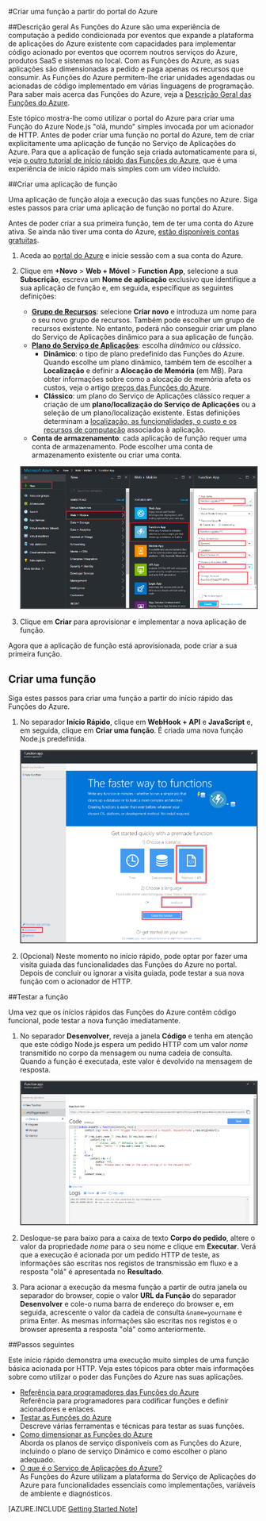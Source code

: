 <properties
   pageTitle="Criar uma função a partir do Portal do Azure | Microsoft Azure"
   description="Crie a sua primeira Função do Azure, uma aplicação sem servidor, em menos de dois minutos."
   services="functions"
   documentationCenter="na"
   authors="ggailey777"
   manager="erikre"
   editor=""
   tags=""
/>

<tags
   ms.service="functions"
   ms.devlang="multiple"
   ms.topic="article"
   ms.tgt_pltfrm="multiple"
   ms.workload="na"
   ms.date="09/08/2016"
   ms.author="glenga"/>

#Criar uma função a partir do portal do Azure

##Descrição geral
As Funções do Azure são uma experiência de computação a pedido condicionada por eventos que expande a plataforma de aplicações do Azure existente com capacidades para implementar código acionado por eventos que ocorrem noutros serviços do Azure, produtos SaaS e sistemas no local. Com as Funções do Azure, as suas aplicações são dimensionadas a pedido e paga apenas os recursos que consumir. As Funções do Azure permitem-lhe criar unidades agendadas ou acionadas de código implementado em várias linguagens de programação. Para saber mais acerca das Funções do Azure, veja a [Descrição Geral das Funções do Azure](functions-overview.md).

Este tópico mostra-lhe como utilizar o portal do Azure para criar uma Função do Azure Node.js "olá, mundo" simples invocada por um acionador de HTTP. Antes de poder criar uma função no portal do Azure, tem de criar explicitamente uma aplicação de função no Serviço de Aplicações do Azure. Para que a aplicação de função seja criada automaticamente para si, veja [o outro tutorial de início rápido das Funções do Azure](functions-create-first-azure-function.md), que é uma experiência de início rápido mais simples com um vídeo incluído.

##Criar uma aplicação de função

Uma aplicação de função aloja a execução das suas funções no Azure. Siga estes passos para criar uma aplicação de função no portal do Azure.

Antes de poder criar a sua primeira função, tem de ter uma conta do Azure ativa. Se ainda não tiver uma conta do Azure, [estão disponíveis contas gratuitas](https://azure.microsoft.com/free/).

1. Aceda ao [portal do Azure](https://portal.azure.com) e inicie sessão com a sua conta do Azure.

2. Clique em **+Novo** > **Web + Móvel** > **Function App**, selecione a sua **Subscrição**, escreva um **Nome de aplicação** exclusivo que identifique a sua aplicação de função e, em seguida, especifique as seguintes definições:

    + **[Grupo de Recursos](../azure-portal/resource-group-portal.md/)**: selecione **Criar novo** e introduza um nome para o seu novo grupo de recursos. Também pode escolher um grupo de recursos existente. No entanto, poderá não conseguir criar um plano do Serviço de Aplicações dinâmico para a sua aplicação de função.
    + **[Plano do Serviço de Aplicações](../app-service/azure-web-sites-web-hosting-plans-in-depth-overview.md)**: escolha *dinâmico* ou *clássico*. 
        + **Dinâmico**: o tipo de plano predefinido das Funções do Azure. Quando escolhe um plano dinâmico, também tem de escolher a **Localização** e definir a **Alocação de Memória** (em MB). Para obter informações sobre como a alocação de memória afeta os custos, veja o artigo [preços das Funções do Azure](https://azure.microsoft.com/pricing/details/functions/). 
        + **Clássico**: um plano do Serviço de Aplicações clássico requer a criação de um **plano/localização do Serviço de Aplicações** ou a seleção de um plano/localização existente. Estas definições determinam a [localização, as funcionalidades, o custo e os recursos de computação](https://azure.microsoft.com/pricing/details/app-service/) associados à aplicação.  
    + **Conta de armazenamento**: cada aplicação de função requer uma conta de armazenamento. Pode escolher uma conta de armazenamento existente ou criar uma conta. 

    ![Criar uma nova aplicação de função no portal do Azure](./media/functions-create-first-azure-function-azure-portal/function-app-create-flow.png)

3. Clique em **Criar** para aprovisionar e implementar a nova aplicação de função.  

Agora que a aplicação de função está aprovisionada, pode criar a sua primeira função.

## Criar uma função

Siga estes passos para criar uma função a partir do início rápido das Funções do Azure.

1. No separador **Início Rápido**, clique em **WebHook + API** e **JavaScript** e, em seguida, clique em **Criar uma função**. É criada uma nova função Node.js predefinida. 

    ![](./media/functions-create-first-azure-function-azure-portal/function-app-quickstart-node-webhook.png)

2. (Opcional) Neste momento no início rápido, pode optar por fazer uma visita guiada das funcionalidades das Funções do Azure no portal.   Depois de concluir ou ignorar a visita guiada, pode testar a sua nova função com o acionador de HTTP.

##Testar a função

Uma vez que os inícios rápidos das Funções do Azure contêm código funcional, pode testar a nova função imediatamente.

1. No separador **Desenvolver**, reveja a janela **Código** e tenha em atenção que este código Node.js espera um pedido HTTP com um valor *nome* transmitido no corpo da mensagem ou numa cadeia de consulta. Quando a função é executada, este valor é devolvido na mensagem de resposta.

    ![](./media/functions-create-first-azure-function-azure-portal/function-app-develop-tab-testing.png)

2. Desloque-se para baixo para a caixa de texto **Corpo do pedido**, altere o valor da propriedade *nome* para o seu nome e clique em **Executar**. Verá que a execução é acionada por um pedido HTTP de teste, as informações são escritas nos registos de transmissão em fluxo e a resposta "olá" é apresentada no **Resultado**. 

3. Para acionar a execução da mesma função a partir de outra janela ou separador do browser, copie o valor **URL da Função** do separador **Desenvolver** e cole-o numa barra de endereço do browser e, em seguida, acrescente o valor da cadeia de consulta `&name=yourname` e prima Enter. As mesmas informações são escritas nos registos e o browser apresenta a resposta "olá" como anteriormente.

##Passos seguintes

Este início rápido demonstra uma execução muito simples de uma função básica acionada por HTTP. Veja estes tópicos para obter mais informações sobre como utilizar o poder das Funções do Azure nas suas aplicações.

+ [Referência para programadores das Funções do Azure](functions-reference.md)  
Referência para programadores para codificar funções e definir acionadores e enlaces.
+ [Testar as Funções do Azure](functions-test-a-function.md)  
Descreve várias ferramentas e técnicas para testar as suas funções.
+ [Como dimensionar as Funções do Azure](functions-scale.md)  
Aborda os planos de serviço disponíveis com as Funções do Azure, incluindo o plano de serviço Dinâmico e como escolher o plano adequado. 
+ [O que é o Serviço de Aplicações do Azure?](../app-service/app-service-value-prop-what-is.md)  
As Funções do Azure utilizam a plataforma do Serviço de Aplicações do Azure para funcionalidades essenciais como implementações, variáveis de ambiente e diagnósticos. 

[AZURE.INCLUDE [Getting Started Note](../../includes/functions-get-help.md)]



<!--HONumber=sep12_HO2-->


